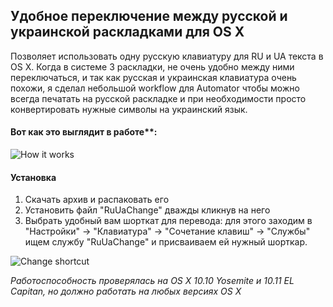 ## Удобное переключение между русской и украинской раскладками для OS X

Позволяет использовать одну русскую клавиатуру для RU и UA текста в OS X. Когда в системе 3 раскладки, не очень удобно между ними переключаться, и так как русская и украинская клавиатура очень похожи, я сделал небольшой workflow для Automator чтобы можно всегда печатать на русской раскладке и при необходимости просто конвертировать нужные символы на украинский язык.

#### Вот как это выглядит в работе**:

![How it works](https://github.com/PazzaVlad/UkrainianKeyboardOSX/blob/master/screenshots/UkrainianKeyboardOSX.gif)

#### Установка
1. Скачать архив и распаковать его
2. Установить файл "RuUaChange" дважды кликнув на него
3. Выбрать удобный вам шорткат для перевода: для этого заходим в "Настройки" -> "Клавиатура" -> "Сочетание клавиш"  -> "Службы" ищем службу "RuUaChange" и присваиваем ей нужный шорткар.

![Change shortcut](https://github.com/PazzaVlad/UkrainianKeyboardOSX/blob/master/screenshots/changeShortcut.png)

*Работоспособность проверялась на OS X 10.10 Yosemite и 10.11 EL Capitan, но должно работать на любых версиях OS X*
